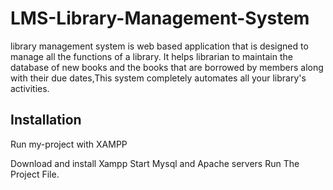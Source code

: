 # LMS-Library-Management-System

library management system is web based application that is designed to manage all the functions of a library. It helps librarian to maintain the database of new books and the books that are borrowed by members along with their due dates,This system completely automates all your library's activities.



## Installation

Run my-project with XAMPP

Download and install Xampp
Start Mysql and Apache servers
Run The Project File.
